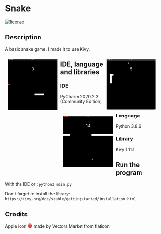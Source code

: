 # Snake
[![license](https://img.shields.io/github/license/AmandineFORTIER/Snake-Python)](https://github.com/AmandineFORTIER/Snake-Python/blob/main/LICENSE)

## Description
A basic snake game. I made it to use Kivy.

<img src="./images/demo.png" 
    alt="Snake Game" 
    style="padding: 10px; float: right" 
    width="32%"/> <img src="./images/demo.gif" 
    alt="Snake Game GIF" 
    style="padding: 10px;float: left" 
    width="32%"/><img src="./images/game_over.gif" 
    alt="Game Over GIF" 
    style="padding: 10px;float: left" 
    width="32%"/>


## IDE, language and libraries

### IDE
PyCharm 2020.2.3 (Community Edition)

### Language
Python 3.8.6

### Library
Kivy 1.11.1

## Run the program
With the IDE or :
`python3 main.py`

Don't forget to install the library: `https://kivy.org/doc/stable/gettingstarted/installation.html`

## Credits
Apple icon <img src="./images/apple.png" alt="apple icon" width="3%"> made by Vectors Market from flaticon

